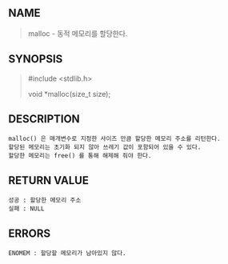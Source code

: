 
## NAME
> malloc - 동적 메모리를 할당한다.

## SYNOPSIS
> #include <stdlib.h>
>    
> void *malloc(size_t size);

## DESCRIPTION
    malloc() 은 매개변수로 지정한 사이즈 만큼 할당한 메모리 주소를 리턴한다. 
    할당된 메모리는 초기화 되지 않아 쓰레기 값이 포함되어 있을 수 있다.
    할당한 메모리는 free() 를 통해 해제해 줘야 한다.
    
## RETURN VALUE
    성공 : 할당한 메모리 주소
    실패 : NULL

## ERRORS
    ENOMEM : 할당할 메모리가 남아있지 않다.
